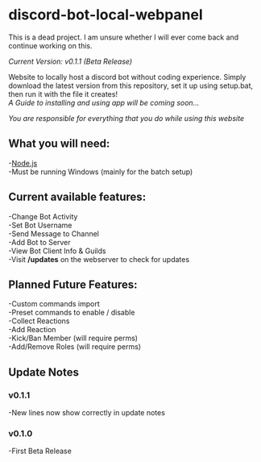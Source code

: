 # discord-bot-local-webpanel

This is a dead project. I am unsure whether I will ever come back and continue working on this.

*Current Version: v0.1.1 (Beta Release)*

Website to locally host a discord bot without coding experience.
Simply download the latest version from this repository, set it up using setup.bat, then run it with the file it creates!  
*A Guide to installing and using app will be coming soon...*

*You are responsible for everything that you do while using this website*

## What you will need:

-[Node.js](https://nodejs.org/en/download/)  
-Must be running Windows (mainly for the batch setup)

## Current available features:

-Change Bot Activity  
-Set Bot Username  
-Send Message to Channel  
-Add Bot to Server  
-View Bot Client Info & Guilds  
-Visit **/updates** on the webserver to check for updates

## Planned Future Features:

-Custom commands import  
-Preset commands to enable / disable  
-Collect Reactions  
-Add Reaction  
-Kick/Ban Member (will require perms)  
-Add/Remove Roles (will require perms)  

## Update Notes

### v0.1.1  
-New lines now show correctly in update notes

### v0.1.0  
-First Beta Release  
